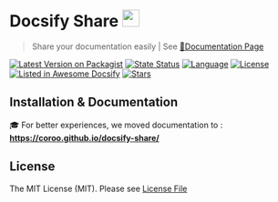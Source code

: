 # Docsify Share <img src="https://coroo.github.io/docsify-share/assets/img/logo.svg" width="30px">
> Share your documentation easily | See [:blue_book:Documentation Page](https://coroo.github.io/docsify-share/)

[![Latest Version on Packagist](https://img.shields.io/npm/v/docsify-share?color=03A9F4)](https://www.npmjs.com/package/docsify-share)
[![State Status](https://img.shields.io/github/deployments/coroo/docsify-share/github-pages)](https://www.npmjs.com/package/docsify-share)
[![Language](https://img.shields.io/npm/types/docsify-share?label=lang&color=009688)](https://github.com/coroo/docsify-share)
[![License](https://img.shields.io/npm/l/docsify-share?color=112233)](https://github.com/coroo/docsify-share/blob/master/LICENSE)
[![Listed in Awesome Docsify](https://camo.githubusercontent.com/13c4e50d88df7178ae1882a203ed57b641674f94/68747470733a2f2f63646e2e7261776769742e636f6d2f73696e647265736f726875732f617765736f6d652f643733303566333864323966656437386661383536353265336136336531353464643865383832392f6d656469612f62616467652e737667)](https://docsify.js.org/#/awesome?id=plugins)
[![Stars](https://img.shields.io/github/stars/coroo/docsify-share?style=social)](https://github.com/coroo/docsify-share/stargazers)

## Installation & Documentation

:mortar_board: For better experiences, we moved documentation to : __https://coroo.github.io/docsify-share/__

## License

The MIT License (MIT). Please see [License File](https://github.com/coroo/docsify-chart/blob/master/LICENSE)
